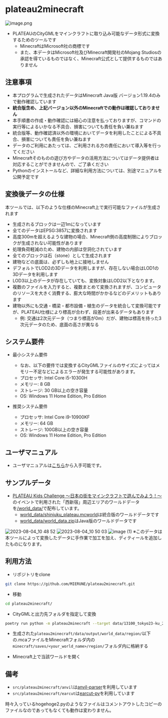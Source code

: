 # plateau2minecraft

![image.png](image.png)

- PLATEAUのCityGMLをマインクラフトに取り込み可能なデータ形式に変換するためのツールです
  - MinecraftはMicrosoft社の商標です
  - また、本データはMicrosoft社及びMinecraft開発社のMojang Studiosの承認を得ているものではなく、Minecraft公式として提供するものではありません

## 注意事項

- 本プログラムで生成されたデータはMinecraft Java版 バージョン1.19.4のみで動作確認しています
- **統合版含め、上記バージョン以外のMinecraftでの動作は確認しておりません**
- 本手順書の作成・動作確認には細心の注意を払っておりますが、コマンドの実行等によるいかなる不具合、損害についても責任を負い兼ねます
- 統合版等、動作確認済以外の環境においてデータを利用したことによる不具合、損害についても責任を負い兼ねます
- データのご利用にあたっては、ご利用される方の責任において導入等を行ってください
- Minecraftそのものの遊び方やデータの活用方法についてはデータ提供者は対応することができませんので、ご了承ください
- Pythonのインストールなど、詳細な利用方法については、別途マニュアルを公開予定です

## 変換後データの仕様

本ツールでは、以下のような仕様のMinecraft上で実行可能なファイルが生成されます

- 生成されるブロックは一辺1mになっています
- 全てのデータはEPSG:3857に変換されます
- 高度300mを超えるような建物の場合、Minecraft側の高度制限によりブロックが生成されない可能性があります
- 処理負荷軽減のため、建物の内部は空洞化されています
- 全てのブロックは石（stone）として生成されます
- 建物などの底面は、必ずしも地上に接地しません
- デフォルトでLOD2の3Dデータを利用しますが、存在しない場合はLOD1の3Dデータを利用します
- LOD3以上のデータが存在していても、変換対象はLOD2以下となります。
- 複数のファイルを入力すると、複数まとめて変換されますが、コンピュータのリソースを大きく消費する、膨大な時間がかかるなどのデメリットもあります
- 建物以外にも交通・橋梁・都市設備・植生のデータを統合して変換可能ですが、PLATEAU仕様により標高が合わず、段差が出来るデータもあります
  - 例: 交通は2次元データ（つまり標高が0m）だが、建物は標高を持った3次元データのため、底面の高さが異なる

## システム要件

- 最小システム要件
  - なお、以下の要件では変換するCityGMLファイルのサイズによってはメモリー不足などによるエラーが発生する可能性があります。
  - プロセッサ: Intel Core i5-10300H
  - メモリー: 8 GB
  - ストレージ: 30 GB以上の空き容量
  - OS: Windows 11 Home Edition, Pro Edition

- 推奨システム要件
  - プロセッサ: Intel Core i9-10900KF
  - メモリー: 64 GB
  - ストレージ: 100GB以上の空き容量
  - OS: Windows 11 Home Edition, Pro Edition

## ユーザマニュアル

- ユーザマニュアルは[こちら](/docs/Minecraftワールドデータ作成マニュアル.pdf)から入手可能です。


## サンプルデータ
- [PLATEAU Kids Challenge  ～日本の街をマインクラフトで遊んでみよう！～](https://ascii20230821.peatix.com/)のイベントで利用された「西新宿」周辺エリアのワールドデータを[/world_data/](/world_data/)で配布しています。
  - [world_data/shinjuku_plateau.mcworld](world_data/shinjuku_plateau.mcworld)は統合版のワールドデータです
  - [world_data/world_data.zip](world_data/world_data.zip)はJava版のワールドデータです

![2023-08-04_10 48 52](https://github.com/Project-PLATEAU/plateau2minecraft/assets/79615787/4b9195a9-74b5-44d9-9af1-7b177cbc2923)
![2023-08-04_10 50 03](https://github.com/Project-PLATEAU/plateau2minecraft/assets/79615787/03fa5e81-2244-4ee9-9b71-4fa5b516958b)
![image (1)](https://github.com/Project-PLATEAU/plateau2minecraft/assets/79615787/5a3742df-b7fa-4103-8a2d-48816e34d50c)
※このデータは本ツールによって変換したデータに手作業で加工を加え、ディティールを追加したものになります。


## 利用方法

- リポジトリをclone

```bash
git clone https://github.com/MIERUNE/plateau2minecraft.git
```

- 移動

```bash
cd plateau2minecraft/
```

- CityGMLと出力先フォルダを指定して変換

```bash
poetry run python -m plateau2minecraft --target data/13100_tokyo23-ku_2022_citygml_1_2_op/udx/bldg/53393503_bldg_6697_2_op.gml --output data/output/
```

- 生成された`plateau2minecraft/data/output/world_data/region/`以下の.mcaファイルをMinecraftフォルダ内の`minecraft/saves/<your_world_name>/region/`フォルダ内に格納する

- Minecraft上で当該ワールドを開く

## 備考

- `src/plateau2minecraft/anvil`は[anvil-parser](https://github.com/WoutCherlet/anvil-parser)を利用しています
- `src/plateau2minecraft/earcut`は[earcut-py](https://github.com/MIERUNE/earcut-py)を利用しています

時々入っているhogehoge2.pyのようなファイルはコメントアウトしたコピーのファイルなのであってもなくても動作は変わりません。